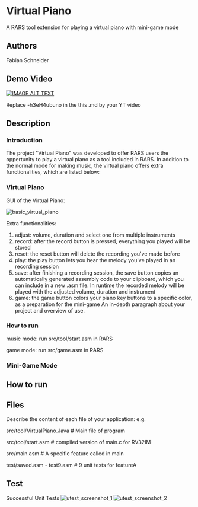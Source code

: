 # Virtual Piano

A RARS tool extension for playing a virtual piano with mini-game mode

## Authors

Fabian Schneider

## Demo Video

[![IMAGE ALT TEXT](http://img.youtube.com/vi/-h3eH4ubuno/0.jpg)](http://www.youtube.com/watch?v=-h3eH4ubuno "Video Title")

Replace -h3eH4ubuno in the this .md by your YT video

## Description

### Introduction

The project "Virtual Piano" was developed to offer RARS users the oppertunity to play a virtual piano as a tool included in RARS. 
In addition to the normal mode for making music, the virtual piano offers extra functionalities, which are listed below:

### Virtual Piano
GUI of the Virtual Piano:

![basic_virtual_piano](https://user-images.githubusercontent.com/81293687/140512151-ba5aa52b-e2ef-447d-b806-8cf9025b8b2f.jpg)

Extra functionalities:
1) adjust: volume, duration and select one from multiple instruments
2) record: after the record button is pressed, everything you played will be stored 
3) reset: the reset button will delete the recording you've made before
4) play: the play button lets you hear the melody you've played in an recording session
5) save: after finishing a recording session, the save button copies an automatically generated assembly code to your clipboard, which you can include in a new .asm file. In runtime the recorded melody will be played with the adjusted volume, duration and instrument
6) game: the game button colors your piano key buttons to a specific color, as a preparation for the mini-game
An in-depth paragraph about your project and overview of use.

### How to run
music mode: run src/tool/start.asm in RARS                            

game mode: run src/game.asm in RARS    

### Mini-Game Mode

## How to run
## Files
Describe the content of each file of your application: e.g.

src/tool/VirtualPiano.Java   # Main file of program

src/tool/start.asm # compiled version of main.c for RV32IM

src/main.asm # A specific feature called in main

test/saved.asm - test9.asm # 9 unit tests for featureA


## Test
Successful Unit Tests
![utest_screenshot_1](https://user-images.githubusercontent.com/81293687/140469724-cee143c6-4dda-4fcd-83f2-bab549457e64.jpg)
![utest_screenshot_2](https://user-images.githubusercontent.com/81293687/140469817-8f004696-bf07-45da-bb74-fc0ff71fcbd9.jpg)
